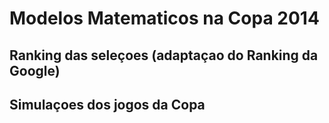 # Modelos Matematicos na Copa 2014

## Ranking das seleçoes (adaptaçao do Ranking da Google)
## Simulaçoes dos jogos da Copa


